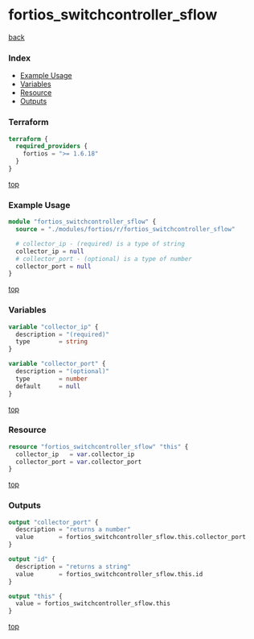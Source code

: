 # fortios_switchcontroller_sflow

[back](../fortios.md)

### Index

- [Example Usage](#example-usage)
- [Variables](#variables)
- [Resource](#resource)
- [Outputs](#outputs)

### Terraform

```terraform
terraform {
  required_providers {
    fortios = ">= 1.6.18"
  }
}
```

[top](#index)

### Example Usage

```terraform
module "fortios_switchcontroller_sflow" {
  source = "./modules/fortios/r/fortios_switchcontroller_sflow"

  # collector_ip - (required) is a type of string
  collector_ip = null
  # collector_port - (optional) is a type of number
  collector_port = null
}
```

[top](#index)

### Variables

```terraform
variable "collector_ip" {
  description = "(required)"
  type        = string
}

variable "collector_port" {
  description = "(optional)"
  type        = number
  default     = null
}
```

[top](#index)

### Resource

```terraform
resource "fortios_switchcontroller_sflow" "this" {
  collector_ip   = var.collector_ip
  collector_port = var.collector_port
}
```

[top](#index)

### Outputs

```terraform
output "collector_port" {
  description = "returns a number"
  value       = fortios_switchcontroller_sflow.this.collector_port
}

output "id" {
  description = "returns a string"
  value       = fortios_switchcontroller_sflow.this.id
}

output "this" {
  value = fortios_switchcontroller_sflow.this
}
```

[top](#index)